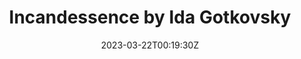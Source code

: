 ---
title: Incandessence by Ida Gotkovsky
summary: Timothy Rosenberg and Kristie Born perform Ida Gotkovsky's _Incandessence_ for Tenor Saxophone and Piano on the Stetson University _Women Composer's Concert_.
date: "2023-03-22T00:19:30Z"
links:  
  - icon: youtube
    icon_pack: fab
    name: Play on YouTube
    url: https://www.youtube.com/live/OrozVaHJAes?feature=share&t=1490
---